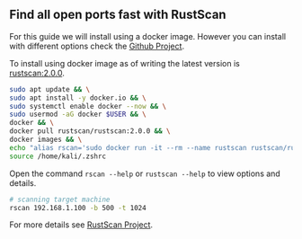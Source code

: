 ## Find all open ports fast with RustScan

For this guide we will install using a docker image. However you can install with different options check the [Github Project](https://github.com/RustScan/RustScan).

To install using docker image as of writing the latest version is  [rustscan:2.0.0](https://hub.docker.com/r/rustscan/rustscan).

```sh
sudo apt update && \
sudo apt install -y docker.io && \
sudo systemctl enable docker --now && \
sudo usermod -aG docker $USER && \
docker && \
docker pull rustscan/rustscan:2.0.0 && \
docker images && \
echo "alias rscan='sudo docker run -it --rm --name rustscan rustscan/rustscan:2.0.0'" >> /home/kali/.zshrc && \
source /home/kali/.zshrc
```

Open the command `rscan --help` or `rustscan --help` to view options and details.

```sh
# scanning target machine
rscan 192.168.1.100 -b 500 -t 1024
```

For more details see [RustScan Project](https://github.com/RustScan/RustScan).
